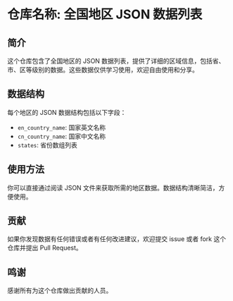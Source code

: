 # 仓库名称: 全国地区 JSON 数据列表

## 简介
这个仓库包含了全国地区的 JSON 数据列表，提供了详细的区域信息，包括省、市、区等级别的数据。这些数据仅供学习使用，欢迎自由使用和分享。

## 数据结构
每个地区的 JSON 数据结构包括以下字段：
- `en_country_name`: 国家英文名称
- `cn_country_name`: 国家中文名称
- `states`: 省份数组列表
## 使用方法
你可以直接通过阅读 JSON 文件来获取所需的地区数据。数据结构清晰简洁，方便使用。

## 贡献
如果你发现数据有任何错误或者有任何改进建议，欢迎提交 issue 或者 fork 这个仓库并提出 Pull Request。

## 鸣谢
感谢所有为这个仓库做出贡献的人员。
